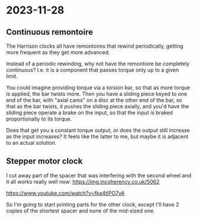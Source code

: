 # 2023-11-28

## Continuous remontoire

The Harrison clocks all have remontoires that rewind periodically, getting more frequent as they get more advanced.

Instead of a periodic rewinding, why not have the remontoire be completely continuous? I.e. it is a component
that passes torque only up to a given limit.

You could imagine providing torque via a torsion bar, so that as more torque is applied, the bar twists more.
Then you have a sliding piece keyed to one end of the bar, with "axial cams" on a disc at the other end of the bar,
so that as the bar twists, it pushes the sliding piece axially, and you'd have the sliding piece operate a brake
on the input, so that the input is braked proportionally to its torque.

Does that get you a constant torque output, or does the output still increase as the input increases? It feels like
the latter to me, but maybe it is adjacent to an actual solution.

## Stepper motor clock

I cut away part of the spacer that was interfering with the second wheel and it all works really well now:
https://img.incoherency.co.uk/5062

https://www.youtube.com/watch?v=fka4tlPO7vA

So I'm going to start printing parts for the other clock, except I'll have 2 copies of the shortest spacer and none
of the mid-sized one.
